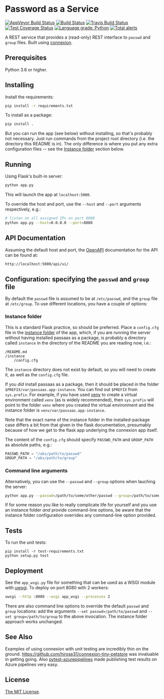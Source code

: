# Password as a Service

[![AppVeyor Build Status](https://ci.appveyor.com/api/projects/status/github/jlmelville/passaas?branch=master&svg=true)](https://ci.appveyor.com/project/jlmelville/passaas)
[![Build Status](https://dev.azure.com/jlmelville/Python%20Pipeline/_apis/build/status/jlmelville.passaas?branchName=master)](https://dev.azure.com/jlmelville/Python%20Pipeline/_build/latest?definitionId=3&branchName=master)
[![Travis Build Status](https://travis-ci.org/jlmelville/passaas.svg?branch=master)](https://travis-ci.org/jlmelville/passaas)
[![Test Coverage Status](https://coveralls.io/repos/github/jlmelville/passaas/badge.svg)](https://coveralls.io/github/jlmelville/passaas)
[![Language grade: Python](https://img.shields.io/lgtm/grade/python/g/jlmelville/passaas.svg?logo=lgtm&logoWidth=18)](https://lgtm.com/projects/g/jlmelville/passaas/context:python)
[![Total alerts](https://img.shields.io/lgtm/alerts/g/jlmelville/passaas.svg?logo=lgtm&logoWidth=18)](https://lgtm.com/projects/g/jlmelville/passaas/alerts/)

A REST service that provides a (read-only) REST interface to `passwd` and `group` files. Built
using [connexion](https://github.com/zalando/connexion).

## Prerequisites

Python 3.6 or higher.

## Installing

Install the requirements:

```bash
pip install -r requirements.txt
```

To install as a package:

```bash
pip install .
```

But you can run the app (see below) without installing, so that's probably not necessary. Just
run commands from the project root directory (i.e. the directory this README is in). The only
difference is where you put any extra configuration files -- see the
[Instance folder](https://github.com/jlmelville/passaas#instance-folder) section below.

## Running

Using Flask's built-in server:

```bash
python app.py
```

This will launch the app at `localhost:5000`.

To override the host and port, use the `--host` and `--port` arguments respectively, e.g.:

```bash
# listen on all assigned IPs on port 8080
python app.py --host=0.0.0.0 --port=8080
```

## API Documentation

Assuming the default host and port, the [OpenAPI](https://www.openapis.org/) documentation for the
API can be found at:

```bash
http://localhost:5000/api/ui/
```

## Configuration: specifying the `passwd` and `group` file

By default the `passwd` file is assumed to be at `/etc/passwd`, and the `group` file at
`/etc/group`. To use different locations, you have a couple of options:

### Instance folder

This is a standard Flask practice, so should be preferred. Place a `config.cfg` file in the
[instance folder](http://flask.pocoo.org/docs/1.0/config/#instance-folders) of the app, which, if
you are running the server without having installed passaas as a package, is probably a directory
called `instance` in the directory of the README you are reading now, i.e.:

```none
/README.md
/instance
    /config.cfg
```

The `instance` directory does not exist by default, so you will need to create it, as well as the
`config.cfg` file.

If you *did* install passaas as a package, then it should be placed in the folder
`$PREFIX/var/passaas.app-instance`. You can find out `$PREFIX` from `sys.prefix`. For example, if
you have used [venv](https://docs.python.org/3/library/venv.html) to create a virtual environment
called `venv` (as is widely recommended), then `sys.prefix` will point to the folder `venv` where
you created the virtual environment and the instance folder is `venv/var/passaas.app-instance`.

Note that the exact name of the instance folder in the installed-package case differs a bit from
that given in the flask documentation, presumably because of how we get to the flask app underlying
the connexion app itself.

The content of the `config.cfg` should specify `PASSWD_PATH` and `GROUP_PATH` as absolute paths,
e.g.:

```python
PASSWD_PATH = "/abs/path/to/passwd"
GROUP_PATH = "/abs/path/to/group"
```

### Command line arguments

Alternatively, you can use the `--passwd` and `--group` options when lauching the server:

```bash
python app.py --passwd=/path/to/some/other/passwd --group=/path/to/some/other/group
```

If for some reason you like to really complicate life for yourself and you use an instance folder
*and* provide command-line options, be aware that the instance folder configuration overrides any
command-line option provided.

## Tests

To run the unit tests:

```shell
pip install -r test-requirements.txt
python setup.py test
```

## Deployment

See the `app_wsgi.py` file for something that can be used as a WSGI module with
[uwsgi](http://projects.unbit.it/uwsgi/). To deploy on port 8080 with 2 workers:

```bash
uwsgi --http :8080 --wsgi app_wsgi --processes 2
```

There are also command line options to override the default `passwd` and `group` locations: add the
arguments `--set passwd=/path/to/passwd` and `--set group=/path/to/group` to the above invocation.
The instance folder approach works unchanged.

## See Also

Examples of using connexion with unit testing are incredibly thin on the ground.
<https://github.com/hirose31/connexion-tiny-petstore> was invaluable in getting going. Also
[pytest-azurepipelines](https://pypi.org/project/pytest-azurepipelines/) made publishing test
results on Azure pipelines very easy.

## License

[The MIT License](https://opensource.org/licenses/MIT).
